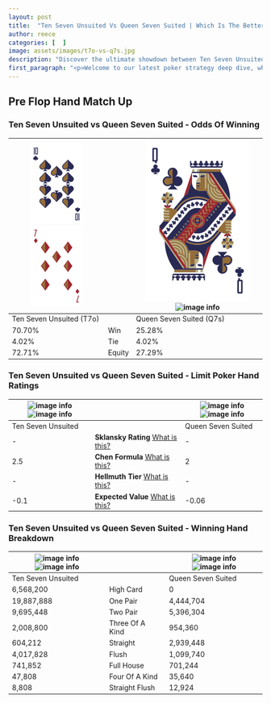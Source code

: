 ```yaml
---
layout: post
title:  "Ten Seven Unsuited Vs Queen Seven Suited | Which Is The Better Hand In Poker? A Complete Guide"
author: reece
categories: [  ]
image: assets/images/t7o-vs-q7s.jpg
description: "Discover the ultimate showdown between Ten Seven Unsuited and Queen Seven Suited in poker! Uncover the odds, strategies, and scenarios where one hand triumphs over the other. Get ready to up your poker game with this thrilling analysis."
first_paragraph: "<p>Welcome to our latest poker strategy deep dive, where we're pitting two distinct hands against each other in a high-stakes showdown: Ten Seven Unsuited vs Queen Seven Suited.</p><p>In the dynamic world of poker, every decision counts, and knowing which hand holds the upper hand is key to your success at the table.</p><p>In this article, we'll dissect these two hands, explore the scenarios where one dominates the other, and equip you with the knowledge to make strategic choices that can tip the odds in your favor.</p><p>Get ready to unravel the intriguing dynamics of these poker hands and elevate your game to new heights.</p>"
---
```




[comment]: # (sp0)

## Pre Flop Hand Match Up

<div class="table hand-ratings" markdown="1"> 



### Ten Seven Unsuited vs Queen Seven Suited - Odds Of Winning


    
| ![image info](assets/images/hand1/T.png) ![image info](assets/images/hand1/7o.png) |  | ![image info](assets/images/hand2/Q.png) ![image info](assets/images/hand2/7s.png) |
| -------- | -------- | -------- |
| Ten Seven Unsuited (T7o) |  | Queen Seven Suited (Q7s) |
| 70.70% | Win | 25.28% |
| 4.02% | Tie | 4.02% |
| 72.71% | Equity | 27.29% |




[comment]: # (sp1)



### Ten Seven Unsuited vs Queen Seven Suited - Limit Poker Hand Ratings


    
| ![image info](https://www.riverpairs.com/assets/images/hand1/T.png) ![image info](https://www.riverpairs.com/assets/images/hand1/7o.png) |  | ![image info](https://www.riverpairs.com/assets/images/hand2/Q.png) ![image info](https://www.riverpairs.com/assets/images/hand2/7s.png) |
| -------- | -------- | -------- |
| Ten Seven Unsuited |  | Queen Seven Suited |
| - | **Sklansky Rating** [What is this?](/sklansky-rating-explained) | - |
| 2.5 | **Chen Formula** [What is this?](/chen-formula-explained) | 2 |
| - | **Hellmuth Tier** [What is this?](/Hellmuth-tier-explained) | - |
| -0.1 | **Expected Value** [What is this?](/expected-value-explained) | -0.06 |




[comment]: # (sp2)



### Ten Seven Unsuited vs Queen Seven Suited - Winning Hand Breakdown


    
| ![image info](https://www.riverpairs.com/assets/images/hand1/T.png) ![image info](https://www.riverpairs.com/assets/images/hand1/7o.png) |  | ![image info](https://www.riverpairs.com/assets/images/hand2/Q.png) ![image info](https://www.riverpairs.com/assets/images/hand2/7s.png) |
| -------- | -------- | -------- |
| Ten Seven Unsuited |  | Queen Seven Suited |
| 6,568,200 | High Card | 0 |
| 19,887,888 | One Pair | 4,444,704 |
| 9,695,448 | Two Pair | 5,396,304 |
| 2,008,800 | Three Of A Kind | 954,360 |
| 604,212 | Straight | 2,939,448 |
| 4,017,828 | Flush | 1,099,740 |
| 741,852 | Full House | 701,244 |
| 47,808 | Four Of A Kind | 35,640 |
| 8,808 | Straight Flush | 12,924 |




[comment]: # (sp3)



</div>

[comment]: # (sp4)



[comment]: # (sp5)

